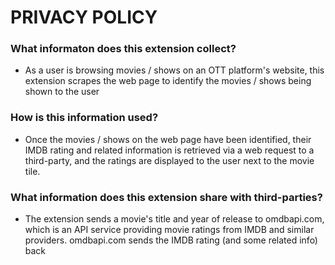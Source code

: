 # PRIVACY POLICY

### What informaton does this extension collect?

- As a user is browsing movies / shows on an OTT platform's website, this extension scrapes the web page to identify the movies / shows being shown to the user

### How is this information used?

- Once the movies / shows on the web page have been identified, their IMDB rating and related information is retrieved via a web request to a third-party, and the ratings are displayed to the user next to the movie tile.

### What information does this extension share with third-parties?

- The extension sends a movie's title and year of release to omdbapi.com, which is an API service providing movie ratings from IMDB and similar providers. omdbapi.com sends the IMDB rating (and some related info) back
